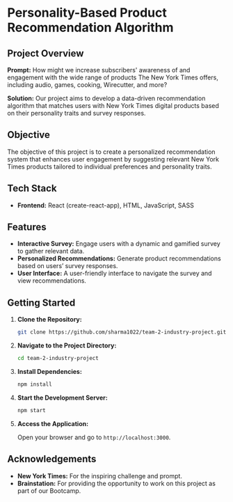 # Personality-Based Product Recommendation Algorithm

## Project Overview

**Prompt:** How might we increase subscribers' awareness of and engagement with the wide range of products The New York Times offers, including audio, games, cooking, Wirecutter, and more?

**Solution:** Our project aims to develop a data-driven recommendation algorithm that matches users with New York Times digital products based on their personality traits and survey responses.

## Objective

The objective of this project is to create a personalized recommendation system that enhances user engagement by suggesting relevant New York Times products tailored to individual preferences and personality traits.

## Tech Stack

- **Frontend:** React (create-react-app), HTML, JavaScript, SASS

## Features

- **Interactive Survey:** Engage users with a dynamic and gamified survey to gather relevant data.
- **Personalized Recommendations:** Generate product recommendations based on users’ survey responses.
- **User Interface:** A user-friendly interface to navigate the survey and view recommendations.

## Getting Started

1. **Clone the Repository:**

   ```bash
   git clone https://github.com/sharma1022/team-2-industry-project.git
   ```

2. **Navigate to the Project Directory:**

   ```bash
   cd team-2-industry-project
   ```

3. **Install Dependencies:**

   ```bash
   npm install
   ```

4. **Start the Development Server:**

   ```bash
   npm start
   ```

5. **Access the Application:**

   Open your browser and go to `http://localhost:3000`.

## Acknowledgements

- **New York Times:** For the inspiring challenge and prompt.
- **Brainstation:** For providing the opportunity to work on this project as part of our Bootcamp.
